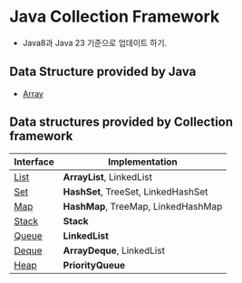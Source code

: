 # Java Collection Framework
- Java8과 Java 23 기준으로 업데이트 하기.


## Data Structure provided by Java
- [Array](Array.md)

## Data structures provided by Collection framework

 | Interface         | Implementation                      |
 | ----------------- | ----------------------------------- |
 | [List](List.md)   | **ArrayList**, LinkedList           |
 | [Set](Set.md)     | **HashSet**, TreeSet, LinkedHashSet |
 | [Map](Map.md)     | **HashMap**, TreeMap, LinkedHashMap |
 | [Stack](Stack.md) | **Stack**                           |
 | [Queue](Queue.md) | **LinkedList**                      |
 | [Deque](Deque.md) | **ArrayDeque**, LinkedList          |
 | [Heap](Heap.md)   | **PriorityQueue**                   |
